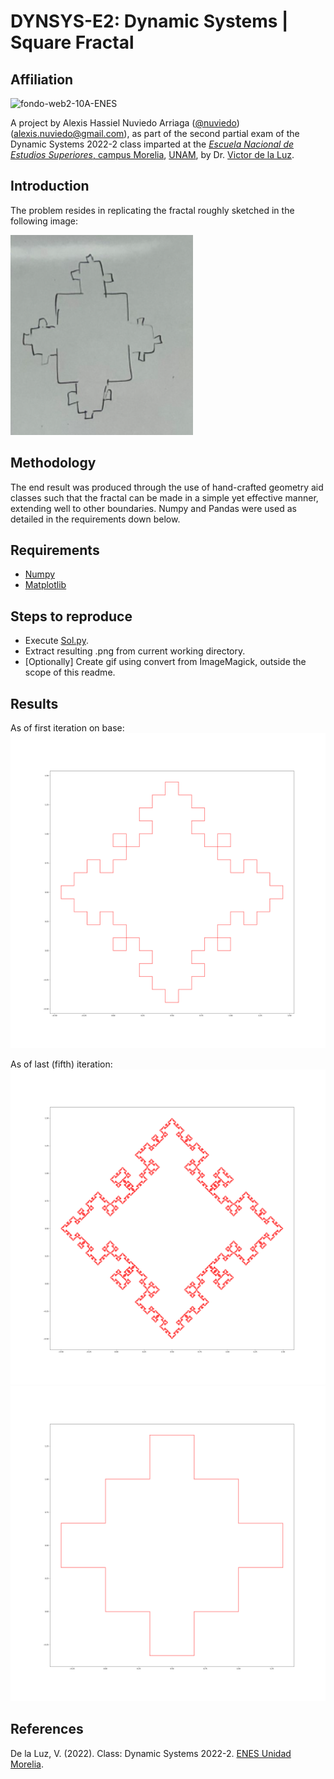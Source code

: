 # DYNSYS-E2: Dynamic Systems | Square Fractal

## Affiliation

![fondo-web2-10A-ENES](https://user-images.githubusercontent.com/100146672/160222385-4576c60e-1005-4753-b34d-c5461658c11b.png)

A project by Alexis Hassiel Nuviedo Arriaga ([@nuviedo](https://github.com/nuviedo)) ([alexis.nuviedo@gmail.com](mailto:alexis.nuviedo@gmail.com)), as part of the second partial exam of the Dynamic Systems 2022-2 class imparted at the [*Escuela Nacional de Estudios Superiores*, campus Morelia](https://www.enesmorelia.unam.mx/), [UNAM](https://www.unam.mx/), by Dr. [Victor de la Luz](https://github.com/itztli).

## Introduction

The problem resides in replicating the fractal roughly sketched in the following image:

![](sketch.png)

## Methodology

The end result was produced through the use of hand-crafted geometry aid classes such that the fractal can be made in a simple yet effective manner, extending well to other boundaries. Numpy and Pandas were used as detailed in the requirements down below.

## Requirements
* [Numpy](https://numpy.org/)
* [Matplotlib](https://matplotlib.org/)

## Steps to reproduce

* Execute [Sol.py](Sol.py).
* Extract resulting .png from current working directory. 
* \[Optionally\] Create gif using convert from ImageMagick, outside the scope of this readme.

## Results

As of first iteration on base:
![](iter2.png)

As of last (fifth) iteration:
![](result.png)
![](fractal.gif)
 
 
## References
De la Luz, V. (2022). Class: Dynamic Systems 2022-2. [ENES Unidad Morelia](https://www.enesmorelia.unam.mx/).

